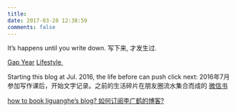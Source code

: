 ```yaml
---
title: 
date: 2017-03-28 12:38:59
comments: false
---
```

It’s happens until you write down.
写下来, 才发生过.
 
[Gap Year][1] 
[Lifestyle ][2]

Starting this blog at Jul. 2016, the life before can push click next:
2016年7月参加写作课后，开始文字记录。之前的生活碎片在朋友圈流水集合而成的  [微信书][3]

[how to book liguanghe’s blog? 如何订阅李广鹤的博客?][4]

[1]:	https://liguanghe.github.io/categories/%E9%97%B4%E9%9A%94%E5%B9%B4/
[2]:	https://liguanghe.github.io/categories/lifestyle/
[3]:	https://weixinshu.com/app/preview/945855/inner/share?bookType=wxbook&author=wxid_jzrfu7qnrsri21@69&section=cover
[4]:	http://liguanghe.github.io./2017/04/07/RSS/